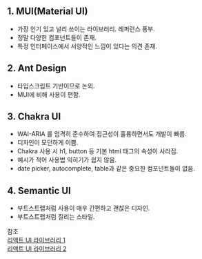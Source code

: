 ## 1. MUI(Material UI)
- 가장 인기 있고 널리 쓰이는 라이브러리. 레퍼런스 풍부.   
- 정말 다양한 컴포넌트들이 존재.
- 특정 인터페이스에서 서양적인 느낌이 있다는 의견 존재.   

## 2. Ant Design
- 타입스크립트 기반이므로 논외.
- MUI에 비해 사용이 편함.

## 3. Chakra UI
- WAI-ARIA 를 엄격히 준수하여 접근성이 훌륭하면서도 개발이 빠름.   
- 디자인이 모던하게 이쁨.
- Chakra 사용 시 h1, button 등 기본 html 태그의 속성이 사라짐.
- 예시가 적어 사용법 익히기가 쉽지 않음.   
- date picker, autocomplete, table과 같은 중요한 컴포넌트들이 없음.

## 4. Semantic UI
- 부트스트랩처럼 사용이 매우 간편하고 괜찮은 디자인.
- 부트스트랩처럼 질리는 스타일.

참조   
[리액트 UI 라이브러리 1](https://velog.io/@leeeunbin/TIL-React-UI-%EB%9D%BC%EC%9D%B4%EB%B8%8C%EB%9F%AC%EB%A6%AC-5%EA%B0%80%EC%A7%80)   
[리액트 UI 라이브러리 2](https://akal.co.kr/?p=1978)
